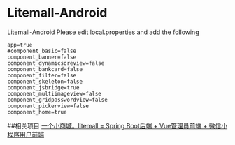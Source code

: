 # Litemall-Android
Litemall-Android
Please edit local.properties and add the following
```properties
app=true
#component_basic=false
component_banner=false
component_dynamicsoreview=false
component_bankcard=false
component_filter=false
component_skeleton=false
component_jsbridge=true
component_multiimageview=false
component_gridpasswordview=false
component_pickerview=false
component_home=true
```

##相关项目
[一个小商城。litemall = Spring Boot后端 + Vue管理员前端 + 微信小程序用户前端](https://github.com/linlinjava/litemall)
